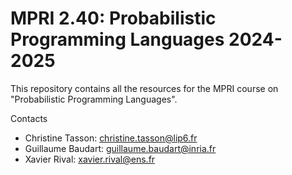 # MPRI 2.40: Probabilistic Programming Languages 2024-2025

This repository contains all the resources for the MPRI course on "Probabilistic Programming Languages".

Contacts

- Christine Tasson: <christine.tasson@lip6.fr>
- Guillaume Baudart: <guillaume.baudart@inria.fr>
- Xavier Rival: <xavier.rival@ens.fr>
